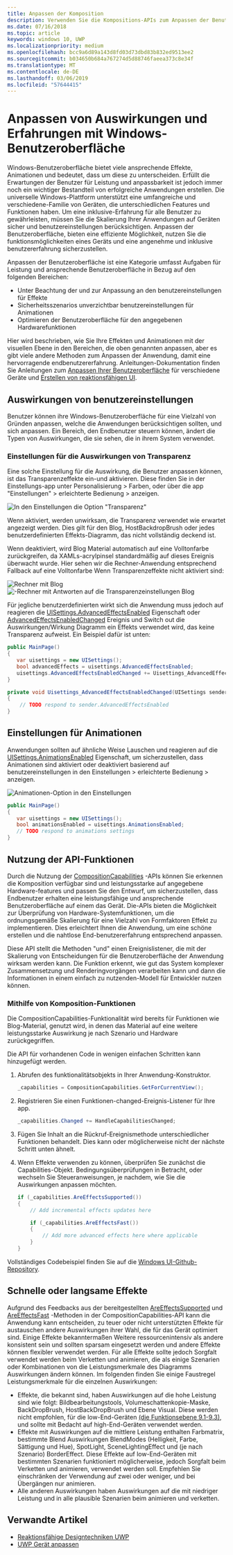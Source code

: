 ```yaml
---
title: Anpassen der Komposition
description: Verwenden Sie die Kompositions-APIs zum Anpassen der Benutzeroberflächenautomatisierungs und Optimieren der Leistung zu ermöglichen, benutzereinstellungen und die Eigenschaften des Geräts.
ms.date: 07/16/2018
ms.topic: article
keywords: windows 10, UWP
ms.localizationpriority: medium
ms.openlocfilehash: bcc9a6d89a143d8fd03d73dbd83b832ed9513ee2
ms.sourcegitcommit: b034650b684a767274d5d88746faeea373c8e34f
ms.translationtype: MT
ms.contentlocale: de-DE
ms.lasthandoff: 03/06/2019
ms.locfileid: "57644415"
---
```

# <a name="tailoring-effects--experiences-using-windows-ui"></a>Anpassen von Auswirkungen und Erfahrungen mit Windows-Benutzeroberfläche

Windows-Benutzeroberfläche bietet viele ansprechende Effekte, Animationen und bedeutet, dass um diese zu unterscheiden. Erfüllt die Erwartungen der Benutzer für Leistung und anpassbarkeit ist jedoch immer noch ein wichtiger Bestandteil von erfolgreiche Anwendungen erstellen. Die universelle Windows-Plattform unterstützt eine umfangreiche und verschiedene-Familie von Geräten, die unterschiedlichen Features und Funktionen haben. Um eine inklusive-Erfahrung für alle Benutzer zu gewährleisten, müssen Sie die Skalierung Ihrer Anwendungen auf Geräten sicher und benutzereinstellungen berücksichtigen. Anpassen der Benutzeroberfläche, bieten eine effiziente Möglichkeit, nutzen Sie die funktionsmöglichkeiten eines Geräts und eine angenehme und inklusive benutzererfahrung sicherzustellen.

Anpassen der Benutzeroberfläche ist eine Kategorie umfasst Aufgaben für Leistung und ansprechende Benutzeroberfläche in Bezug auf den folgenden Bereichen:

- Unter Beachtung der und zur Anpassung an den benutzereinstellungen für Effekte
- Sicherheitsszenarios unverzichtbar benutzereinstellungen für Animationen
- Optimieren der Benutzeroberfläche für den angegebenen Hardwarefunktionen

Hier wird beschrieben, wie Sie Ihre Effekten und Animationen mit der visuellen Ebene in den Bereichen, die oben genannten anpassen, aber es gibt viele andere Methoden zum Anpassen der Anwendung, damit eine hervorragende endbenutzererfahrung. Anleitungen-Dokumentation finden Sie Anleitungen zum [Anpassen Ihrer Benutzeroberfläche](/windows/uwp/design/layout/screen-sizes-and-breakpoints-for-responsive-design) für verschiedene Geräte und [Erstellen von reaktionsfähigen UI](/windows/uwp/design/layout/responsive-design).

## <a name="user-effects-settings"></a>Auswirkungen von benutzereinstellungen

Benutzer können ihre Windows-Benutzeroberfläche für eine Vielzahl von Gründen anpassen, welche die Anwendungen berücksichtigen sollten, und sich anpassen. Ein Bereich, den Endbenutzer steuern können, ändert die Typen von Auswirkungen, die sie sehen, die in ihrem System verwendet.

### <a name="transparency-effects-settings"></a>Einstellungen für die Auswirkungen von Transparenz

Eine solche Einstellung für die Auswirkung, die Benutzer anpassen können, ist das Transparenzeffekte ein-und aktivieren. Diese finden Sie in der Einstellungs-app unter Personalisierung > Farben, oder über die app "Einstellungen" > erleichterte Bedienung > anzeigen.

![In den Einstellungen die Option "Transparenz"](images/tailoring-transparency-setting.png)

Wenn aktiviert, werden unwirksam, die Transparenz verwendet wie erwartet angezeigt werden. Dies gilt für den Blog, HostBackdropBrush oder jedes benutzerdefinierten Effekts-Diagramm, das nicht vollständig deckend ist.

Wenn deaktiviert, wird Blog Material automatisch auf eine Volltonfarbe zurückgreifen, da XAMLs-acrylpinsel standardmäßig auf dieses Ereignis überwacht wurde. Hier sehen wir die Rechner-Anwendung entsprechend Fallback auf eine Volltonfarbe Wenn Transparenzeffekte nicht aktiviert sind:

![Rechner mit Blog](images/tailoring-acrylic.png)
![-Rechner mit Antworten auf die Transparenzeinstellungen Blog](images/tailoring-acrylic-fallback.png)

Für jegliche benutzerdefinierten wirkt sich die Anwendung muss jedoch auf reagieren die [UISettings.AdvancedEffectsEnabled](https://docs.microsoft.com/uwp/api/windows.ui.viewmanagement.uisettings.advancedeffectsenabledchanged) Eigenschaft oder [AdvancedEffectsEnabledChanged](https://docs.microsoft.com/uwp/api/windows.ui.viewmanagement.uisettings.advancedeffectsenabledchanged) Ereignis und Switch out die Auswirkungen/Wirkung Diagramm ein Effekts verwendet wird, das keine Transparenz aufweist. Ein Beispiel dafür ist unten:

```cs
public MainPage()
{
   var uisettings = new UISettings();
   bool advancedEffects = uisettings.AdvancedEffectsEnabled;
   uisettings.AdvancedEffectsEnabledChanged += Uisettings_AdvancedEffectsEnabledChanged;
}

private void Uisettings_AdvancedEffectsEnabledChanged(UISettings sender, object args)
{
    // TODO respond to sender.AdvancedEffectsEnabled
}
```

## <a name="animations-settings"></a>Einstellungen für Animationen

Anwendungen sollten auf ähnliche Weise Lauschen und reagieren auf die [UISettings.AnimationsEnabled](https://docs.microsoft.com/uwp/api/windows.ui.viewmanagement.uisettings.animationsenabled) Eigenschaft, um sicherzustellen, dass Animationen sind aktiviert oder deaktiviert basierend auf benutzereinstellungen in den Einstellungen > erleichterte Bedienung > anzeigen.

![Animationen-Option in den Einstellungen](images/tailoring-animations-setting.png)

```cs
public MainPage()
{
   var uisettings = new UISettings();
   bool animationsEnabled = uisettings.AnimationsEnabled;
   // TODO respond to animations settings
}

```

## <a name="leveraging-the-capabilities-api"></a>Nutzung der API-Funktionen

Durch die Nutzung der [CompositionCapabilities](/uwp/api/windows.ui.composition.compositioncapabilities) -APIs können Sie erkennen die Komposition verfügbar sind und leistungsstarke auf angegebene Hardware-features und passen Sie den Entwurf, um sicherzustellen, dass Endbenutzer erhalten eine leistungsfähige und ansprechende Benutzeroberfläche auf einem das Gerät. Die-APIs bieten die Möglichkeit zur Überprüfung von Hardware-Systemfunktionen, um die ordnungsgemäße Skalierung für eine Vielzahl von Formfaktoren Effekt zu implementieren. Dies erleichtert Ihnen die Anwendung, um eine schöne erstellen und die nahtlose End-benutzererfahrung entsprechend anpassen.

Diese API stellt die Methoden "und" einen Ereignislistener, die mit der Skalierung von Entscheidungen für die Benutzeroberfläche der Anwendung wirksam werden kann. Die Funktion erkennt, wie gut das System komplexer Zusammensetzung und Renderingvorgängen verarbeiten kann und dann die Informationen in einem einfach zu nutzenden-Modell für Entwickler nutzen können.

### <a name="using-composition-capabilities"></a>Mithilfe von Komposition-Funktionen

Die CompositionCapabilities-Funktionalität wird bereits für Funktionen wie Blog-Material, genutzt wird, in denen das Material auf eine weitere leistungsstarke Auswirkung je nach Szenario und Hardware zurückgegriffen.

Die API für vorhandenen Code in wenigen einfachen Schritten kann hinzugefügt werden.

1. Abrufen des funktionalitätsobjekts in Ihrer Anwendung-Konstruktor.

    ```cs
    _capabilities = CompositionCapabilities.GetForCurrentView();
    ```

1. Registrieren Sie einen Funktionen-changed-Ereignis-Listener für Ihre app.

    ```cs
    _capabilities.Changed += HandleCapabilitiesChanged;
    ```

1. Fügen Sie Inhalt an die Rückruf-Ereignismethode unterschiedlicher Funktionen behandelt. Dies kann oder möglicherweise nicht der nächste Schritt unten ähnelt.
1. Wenn Effekte verwenden zu können, überprüfen Sie zunächst die Capabilities-Objekt. Bedingungsüberprüfungen in Betracht, oder wechseln Sie Steueranweisungen, je nachdem, wie Sie die Auswirkungen anpassen möchten.

    ```cs
    if (_capabilities.AreEffectsSupported())
    {
        // Add incremental effects updates here

        if (_capabilities.AreEffectsFast())
        {
            // Add more advanced effects here where applicable
        }
    }
    ```

Vollständiges Codebeispiel finden Sie auf die [Windows UI-Github-Repository](https://github.com/Microsoft/WindowsUIDevLabs/tree/master/SampleGallery/Samples/SDK%2015063/CompCapabilities).

## <a name="fast-vs-slow-effects"></a>Schnelle oder langsame Effekte

Aufgrund des Feedbacks aus der bereitgestellten [AreEffectsSupported](/uwp/api/windows.ui.composition.compositioncapabilities.areeffectssupported) und [AreEffectsFast](/uwp/api/windows.ui.composition.compositioncapabilities.areeffectsfast) -Methoden in der CompositionCapabilities-API kann die Anwendung kann entscheiden, zu teuer oder nicht unterstützten Effekte für austauschen andere Auswirkungen ihrer Wahl, die für das Gerät optimiert sind. Einige Effekte bekanntermaßen Weitere ressourcenintensiv als andere konsistent sein und sollten sparsam eingesetzt werden und andere Effekte können flexibler verwendet werden. Für alle Effekte sollte jedoch Sorgfalt verwendet werden beim Verketten und animieren, die als einige Szenarien oder Kombinationen von die Leistungsmerkmale des Diagramms Auswirkungen ändern können. Im folgenden finden Sie einige Faustregel Leistungsmerkmale für die einzelnen Auswirkungen:

- Effekte, die bekannt sind, haben Auswirkungen auf die hohe Leistung sind wie folgt: Bildbearbeitungstools, Volumeschattenkopie-Maske, BackDropBrush, HostBackDropBrush und Ebene Visual. Diese werden nicht empfohlen, für die low-End-Geräten [(die Funktionsebene 9.1-9.3)](https://msdn.microsoft.com/library/windows/desktop/ff476876(v=vs.85).aspx), und sollte mit Bedacht auf high-End-Geräten verwendet werden.
- Effekte mit Auswirkungen auf die mittlere Leistung enthalten Farbmatrix, bestimmte Blend Auswirkungen BlendModes (Helligkeit, Farbe, Sättigung und Hue), SpotLight, SceneLightingEffect und (je nach Szenario) BorderEffect. Diese Effekte auf low-End-Geräten mit bestimmten Szenarien funktioniert möglicherweise, jedoch Sorgfalt beim Verketten und animieren, verwendet werden soll. Empfehlen Sie einschränken der Verwendung auf zwei oder weniger, und bei Übergängen nur animieren.
- Alle anderen Auswirkungen haben Auswirkungen auf die mit niedriger Leistung und in alle plausible Szenarien beim animieren und verketten.

## <a name="related-articles"></a>Verwandte Artikel

- [Reaktionsfähige Designtechniken UWP](https://docs.microsoft.com/windows/uwp/design/layout/responsive-design)
- [UWP Gerät anpassen](https://docs.microsoft.com/windows/uwp/design/layout/screen-sizes-and-breakpoints-for-responsive-design)
